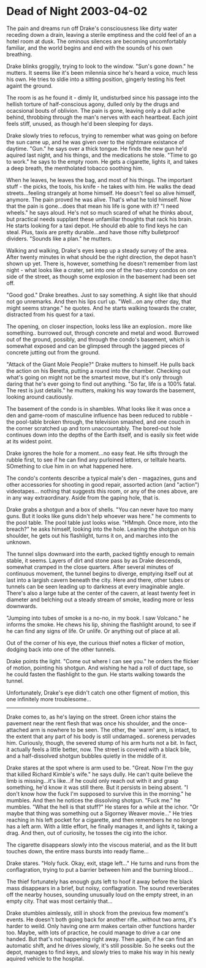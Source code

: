 <!-- TITLE: Dead of Night 2003-04-02 -->
<!-- SUBTITLE: A game log for Dead of Night -->

# Dead of Night 2003-04-02

The pain and dreams run off Drake's consciousness like dirty water receding down a drain, leaving a sterile emptiness and the cold feel of an a hotel room at dusk. The ominous silences are becoming uncomfortably familiar, and the world begins and end with the sounds of his own breathing.

Drake blinks groggily, trying to look to the window. "Sun's gone down." he mutters. It seems like it's been milennia since he's heard a voice, much less his own. He tries to sldie into a sitting position, gingerly testing his feet againt the ground.

The room is as he found it - dimly lit, undisturbed since his passage into the hellish torture of half-conscious agony, dulled only by the drugs and ocacsional bouts of oblivion. The pain is gone, leaving only a dull ache behind, throbbing through the man's nerves with each heartbeat. Each joint feels stiff, unused, as though he'd been sleeping for days.

Drake slowly tries to refocus, trying to remember what was going on before the sun came up, and he was given over to the nightmare existance of daytime. "Gun." he says over a thick tongue. He finds the new gun he'd aquired last night, and his things, and the medications he stole. "Time to go to work." he says to the empty room. He gets a cigarette, lights it, and takes a deep breath, the mentholated tobacco soothing him.

When he leaves, he leaves the bag, and most of his things. The important stuff - the picks, the tools, his knife - he takes with him. He walks the dead streets...feeling strangely at home himself. He doesn't feel so alive himself, anymore. The pain proved he was alive. That's what he told himself. Now that the pain is gone...does that mean his life is gone with it? "I need wheels." he says aloud. He's not so much scared of what he thinks about, but practical needs supplant these unfamiliar thoughts that rack his brain. He starts looking for a taxi depot. He should eb able to find keys he can steal. Plus, taxis are pretty durable...and have those nifty bulletproof dividers. "Sounds like a plan." he mutters.

Walking and walking, Drake's eyes keep up a steady survey of the area. After twenty minutes in what should be the right direction, the depot hasn't shown up yet. There is, however, something he doesn't remember from last night - what looks like a crater, set into one of the two-story condos on one side of the street, as though some explosion in the basement had been set off.

"Good god." Drake breathes. Just to say something. A sight like that should not go unremarks. And then his lips curl up. "Well...on any other day, that might seems strange." he quotes. And he starts walking towards the crater, distracted from his quest for a taxi.

The opening, on closer inspection, looks less like an explosion.. more like something.. burrowed out, through concrete and metal and wood. Burrowed out of the ground, possibly, and through the condo's basement, which is somewhat exposed and can be glimpsed through the jagged pieces of concrete jutting out from the ground.

"Attack of the Giant Mole People?" Drake mutters to himself. He pulls back the action on his Beretta, putting a round into the chamber. Checking out what's going on might not be the smartest move, but it's only through daring that he's ever going to find out anything. "So far, life is a 100% fatal. The rest is just details." he mutters, making his way towards the basement, looking around cautiously.

The basement of the condo is in shambles. What looks like it was once a den and game-room of masculine influence has been reduced to rubble - the pool-table broken through, the television smashed, and one couch in the corner scratched up and torn unaccountably. The bored-out hole continues down into the depths of the Earth itself, and is easily six feet wide at its widest point.

Drake ignores the hole for a moment...no easy feat. He sifts through the rubble first, to see if he can find any purloined letters, or telltale hearts. SOmething to clue him in on what happened here.

The condo's contents describe a typical male's den - magazines, guns and other accessories for shooting in good repair, assorted action (and "action") videotapes... nothing that suggests this room, or any of the ones above, are in any way extraordinary. Aside from the gaping hole, that is.

Drake grabs a shotgun and a box of shells. "You can never have too many guns. But it looks like guns didn't help whoever was here." he comments to the pool table. The pool table just looks wise. "HMmph. Once more, into the breach?" he asks himself, looking into the hole. Leaning the shotgun on his shoulder, he gets out his flashlight, turns it on, and marches into the unknown.

The tunnel slips downward into the earth, packed tightly enough to remain stable, it seems. Layers of dirt and stone pass by as Drake descends, somewhat cramped in the close quarters. After several minutes of continuous movement, the tunnel begins to diverge, emptying itself out at last into a largish cavern beneath the city. Here and there, other tubes or tunnels can be seen leading up to darkness at every imaginable angle. There's also a large tube at the center of the cavern, at least twenty feet in diameter and belching out a steady stream of smoke, leading more or less downwards.

"Jumping into tubes of smoke is a no-no, in my book. I saw Volcano." he informs the smoke. He chews his lip, shining the flashlight around, to see if he can find any signs of life. Or unlife. Or anything out of place at all.

Out of the corner of his eye, the curious thief notes a flicker of motion, dodging back into one of the other tunnels.

Drake points the light. "Come out where I can see you." he orders the flicker of motion, pointing his shotgun. And wishing he had a roll of duct tape, so he could fasten the flashlight to the gun. He starts walking towards the tunnel.

Unfortunately, Drake's eye didn't catch one other figment of motion, this one infinitely more troublesome...

---

Drake comes to, as he's laying on the street. Green ichor stains the pavement near the rent flesh that was once his shoulder, and the once-attached arm is nowhere to be seen. The other, the \`warm' arm, is intact, to the extent that any part of his body is still undamaged.. soreness pervades him. Curiously, though, the severed stump of his arm hurts not a bit. In fact, it actually feels a little better, now. The street is covered with a black bile, and a half-dissolved shotgun bubbles quietly in the middle of it.

Drake stares at the spot where is arm used to be. "Great. Now I'm the guy that killed Richard Kimble's wife." he says dully. He can't quite believe the limb is missing...it's like...if he could only reach out with it and grasp something, he'd know it was still there. But it persists in being absent. "I don't know how the fuck I'm supposed to survive this in the morning." he mumbles. And then he notices the dissolving shotgun. "Fuck me." he mumbles. "What the hell is that stuff?" He stares for a while at the ichor. "Or maybe that thing was something out a Sigorney Weaver movie..." He tries reaching in his left pocket for a cigarette, and then remembers he no longer has a left arm. With a little effort, he finally manages it, and lights it, taking a drag. And then, out of curiosity, he tosses the cig into the ichor.

The cigarette disappears slowly into the viscous material, and as the lit butt touches down, the entire mass bursts into ready flame...

Drake stares. "Holy fuck. Okay, exit, stage left..." He turns and runs from the conflagration, trying to put a barrier between him and the burning blood...

The thief fortunately has enough guts left to hoof it away before the black mass disappears in a brief, but noisy, conflagration. The sound reverberates off the nearby houses, sounding unusually loud on the empty street, in an empty city. That was most certainly that...

Drake stumbles aimlessly, still in shock from the previous few moment's events. He doesn't both going back for another rifle...without two arms, it's harder to weild. Only having one arm makes certain other functions harder too. Maybe, with lots of practice, he could manage to drive a car one handed. But that's not happening right away. Then again, if he can find an automatic shift, and he drives slowly, it's still possible. So he seeks out the depot, manages to find keys, and slowly tries to make his way in his newly aquired vehicle to the hospital.